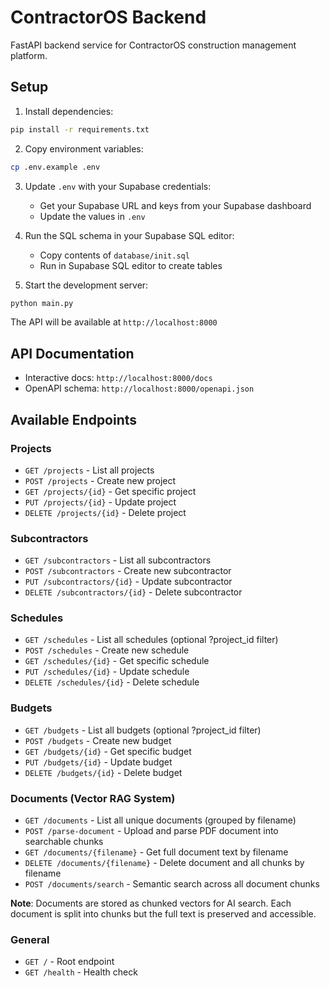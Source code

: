 # ContractorOS Backend

FastAPI backend service for ContractorOS construction management platform.

## Setup

1. Install dependencies:
```bash
pip install -r requirements.txt
```

2. Copy environment variables:
```bash
cp .env.example .env
```

3. Update `.env` with your Supabase credentials:
   - Get your Supabase URL and keys from your Supabase dashboard
   - Update the values in `.env`

4. Run the SQL schema in your Supabase SQL editor:
   - Copy contents of `database/init.sql`
   - Run in Supabase SQL editor to create tables

5. Start the development server:
```bash
python main.py
```

The API will be available at `http://localhost:8000`

## API Documentation

- Interactive docs: `http://localhost:8000/docs`
- OpenAPI schema: `http://localhost:8000/openapi.json`

## Available Endpoints

### Projects
- `GET /projects` - List all projects
- `POST /projects` - Create new project
- `GET /projects/{id}` - Get specific project
- `PUT /projects/{id}` - Update project
- `DELETE /projects/{id}` - Delete project

### Subcontractors
- `GET /subcontractors` - List all subcontractors
- `POST /subcontractors` - Create new subcontractor
- `PUT /subcontractors/{id}` - Update subcontractor
- `DELETE /subcontractors/{id}` - Delete subcontractor

### Schedules
- `GET /schedules` - List all schedules (optional ?project_id filter)
- `POST /schedules` - Create new schedule
- `GET /schedules/{id}` - Get specific schedule
- `PUT /schedules/{id}` - Update schedule
- `DELETE /schedules/{id}` - Delete schedule

### Budgets
- `GET /budgets` - List all budgets (optional ?project_id filter)
- `POST /budgets` - Create new budget
- `GET /budgets/{id}` - Get specific budget
- `PUT /budgets/{id}` - Update budget
- `DELETE /budgets/{id}` - Delete budget

### Documents (Vector RAG System)
- `GET /documents` - List all unique documents (grouped by filename)
- `POST /parse-document` - Upload and parse PDF document into searchable chunks
- `GET /documents/{filename}` - Get full document text by filename
- `DELETE /documents/{filename}` - Delete document and all chunks by filename
- `POST /documents/search` - Semantic search across all document chunks

**Note**: Documents are stored as chunked vectors for AI search. Each document is split into chunks but the full text is preserved and accessible.

### General
- `GET /` - Root endpoint
- `GET /health` - Health check
